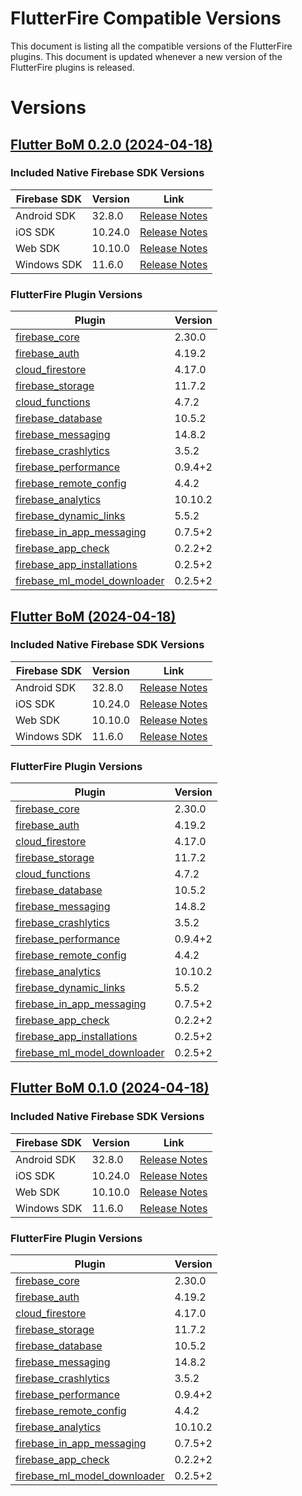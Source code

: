 # FlutterFire Compatible Versions

This document is listing all the compatible versions of the FlutterFire plugins. This document is updated whenever a new version of the FlutterFire plugins is released.

# Versions

## [Flutter BoM 0.2.0 (2024-04-18)](https://github.com/firebase/flutterfire/blob/master/CHANGELOG.md#2024-04-18)

<!--- When ready can be included
Install this version using FlutterFire CLI

```bash
flutterfire install 0.2.0
```
-->

### Included Native Firebase SDK Versions
| Firebase SDK | Version | Link |
|--------------|---------|------|
| Android SDK | 32.8.0 | [Release Notes](https://firebase.google.com/support/release-notes/android) |
| iOS SDK | 10.24.0 | [Release Notes](https://firebase.google.com/support/release-notes/ios) |
| Web SDK | 10.10.0 | [Release Notes](https://firebase.google.com/support/release-notes/js) |
| Windows SDK | 11.6.0 | [Release Notes](https://firebase.google.com/support/release-notes/cpp-relnotes) |

### FlutterFire Plugin Versions
| Plugin | Version |
|--------|---------|
| [firebase_core](https://pub.dev/packages/firebase_core/versions/2.30.0) | 2.30.0 |
| [firebase_auth](https://pub.dev/packages/firebase_auth/versions/4.19.2) | 4.19.2 |
| [cloud_firestore](https://pub.dev/packages/cloud_firestore/versions/4.17.0) | 4.17.0 |
| [firebase_storage](https://pub.dev/packages/firebase_storage/versions/11.7.2) | 11.7.2 |
| [cloud_functions](https://pub.dev/packages/cloud_functions/versions/4.7.2) | 4.7.2 |
| [firebase_database](https://pub.dev/packages/firebase_database/versions/10.5.2) | 10.5.2 |
| [firebase_messaging](https://pub.dev/packages/firebase_messaging/versions/14.8.2) | 14.8.2 |
| [firebase_crashlytics](https://pub.dev/packages/firebase_crashlytics/versions/3.5.2) | 3.5.2 |
| [firebase_performance](https://pub.dev/packages/firebase_performance/versions/0.9.4+2) | 0.9.4+2 |
| [firebase_remote_config](https://pub.dev/packages/firebase_remote_config/versions/4.4.2) | 4.4.2 |
| [firebase_analytics](https://pub.dev/packages/firebase_analytics/versions/10.10.2) | 10.10.2 |
| [firebase_dynamic_links](https://pub.dev/packages/firebase_dynamic_links/versions/5.5.2) | 5.5.2 |
| [firebase_in_app_messaging](https://pub.dev/packages/firebase_in_app_messaging/versions/0.7.5+2) | 0.7.5+2 |
| [firebase_app_check](https://pub.dev/packages/firebase_app_check/versions/0.2.2+2) | 0.2.2+2 |
| [firebase_app_installations](https://pub.dev/packages/firebase_app_installations/versions/0.2.5+2) | 0.2.5+2 |
| [firebase_ml_model_downloader](https://pub.dev/packages/firebase_ml_model_downloader/versions/0.2.5+2) | 0.2.5+2 |


## [Flutter BoM  (2024-04-18)](https://github.com/firebase/flutterfire/blob/master/CHANGELOG.md#2024-04-18)

<!--- When ready can be included
Install this version using FlutterFire CLI

```bash
flutterfire install 
```
-->

### Included Native Firebase SDK Versions
| Firebase SDK | Version | Link |
|--------------|---------|------|
| Android SDK | 32.8.0 | [Release Notes](https://firebase.google.com/support/release-notes/android) |
| iOS SDK | 10.24.0 | [Release Notes](https://firebase.google.com/support/release-notes/ios) |
| Web SDK | 10.10.0 | [Release Notes](https://firebase.google.com/support/release-notes/js) |
| Windows SDK | 11.6.0 | [Release Notes](https://firebase.google.com/support/release-notes/cpp-relnotes) |

### FlutterFire Plugin Versions
| Plugin | Version |
|--------|---------|
| [firebase_core](https://pub.dev/packages/firebase_core/versions/2.30.0) | 2.30.0 |
| [firebase_auth](https://pub.dev/packages/firebase_auth/versions/4.19.2) | 4.19.2 |
| [cloud_firestore](https://pub.dev/packages/cloud_firestore/versions/4.17.0) | 4.17.0 |
| [firebase_storage](https://pub.dev/packages/firebase_storage/versions/11.7.2) | 11.7.2 |
| [cloud_functions](https://pub.dev/packages/cloud_functions/versions/4.7.2) | 4.7.2 |
| [firebase_database](https://pub.dev/packages/firebase_database/versions/10.5.2) | 10.5.2 |
| [firebase_messaging](https://pub.dev/packages/firebase_messaging/versions/14.8.2) | 14.8.2 |
| [firebase_crashlytics](https://pub.dev/packages/firebase_crashlytics/versions/3.5.2) | 3.5.2 |
| [firebase_performance](https://pub.dev/packages/firebase_performance/versions/0.9.4+2) | 0.9.4+2 |
| [firebase_remote_config](https://pub.dev/packages/firebase_remote_config/versions/4.4.2) | 4.4.2 |
| [firebase_analytics](https://pub.dev/packages/firebase_analytics/versions/10.10.2) | 10.10.2 |
| [firebase_dynamic_links](https://pub.dev/packages/firebase_dynamic_links/versions/5.5.2) | 5.5.2 |
| [firebase_in_app_messaging](https://pub.dev/packages/firebase_in_app_messaging/versions/0.7.5+2) | 0.7.5+2 |
| [firebase_app_check](https://pub.dev/packages/firebase_app_check/versions/0.2.2+2) | 0.2.2+2 |
| [firebase_app_installations](https://pub.dev/packages/firebase_app_installations/versions/0.2.5+2) | 0.2.5+2 |
| [firebase_ml_model_downloader](https://pub.dev/packages/firebase_ml_model_downloader/versions/0.2.5+2) | 0.2.5+2 |


## [Flutter BoM 0.1.0 (2024-04-18)](https://github.com/firebase/flutterfire/blob/master/CHANGELOG.md#2024-04-18)

<!--- When ready can be included
Install this version using FlutterFire CLI

```bash
flutterfire install 0.1.0
```
-->

### Included Native Firebase SDK Versions
| Firebase SDK | Version | Link |
|--------------|---------|------|
| Android SDK | 32.8.0 | [Release Notes](https://firebase.google.com/support/release-notes/android) |
| iOS SDK | 10.24.0 | [Release Notes](https://firebase.google.com/support/release-notes/ios) |
| Web SDK | 10.10.0 | [Release Notes](https://firebase.google.com/support/release-notes/js) |
| Windows SDK | 11.6.0 | [Release Notes](https://firebase.google.com/support/release-notes/cpp-relnotes) |

### FlutterFire Plugin Versions
| Plugin | Version |
|--------|---------|
| [firebase_core](https://pub.dev/packages/firebase_core/versions/2.30.0) | 2.30.0 |
| [firebase_auth](https://pub.dev/packages/firebase_auth/versions/4.19.2) | 4.19.2 |
| [cloud_firestore](https://pub.dev/packages/cloud_firestore/versions/4.17.0) | 4.17.0 |
| [firebase_storage](https://pub.dev/packages/firebase_storage/versions/11.7.2) | 11.7.2 |
| [firebase_database](https://pub.dev/packages/firebase_database/versions/10.5.2) | 10.5.2 |
| [firebase_messaging](https://pub.dev/packages/firebase_messaging/versions/14.8.2) | 14.8.2 |
| [firebase_crashlytics](https://pub.dev/packages/firebase_crashlytics/versions/3.5.2) | 3.5.2 |
| [firebase_performance](https://pub.dev/packages/firebase_performance/versions/0.9.4+2) | 0.9.4+2 |
| [firebase_remote_config](https://pub.dev/packages/firebase_remote_config/versions/4.4.2) | 4.4.2 |
| [firebase_analytics](https://pub.dev/packages/firebase_analytics/versions/10.10.2) | 10.10.2 |
| [firebase_in_app_messaging](https://pub.dev/packages/firebase_in_app_messaging/versions/0.7.5+2) | 0.7.5+2 |
| [firebase_app_check](https://pub.dev/packages/firebase_app_check/versions/0.2.2+2) | 0.2.2+2 |
| [firebase_ml_model_downloader](https://pub.dev/packages/firebase_ml_model_downloader/versions/0.2.5+2) | 0.2.5+2 |
